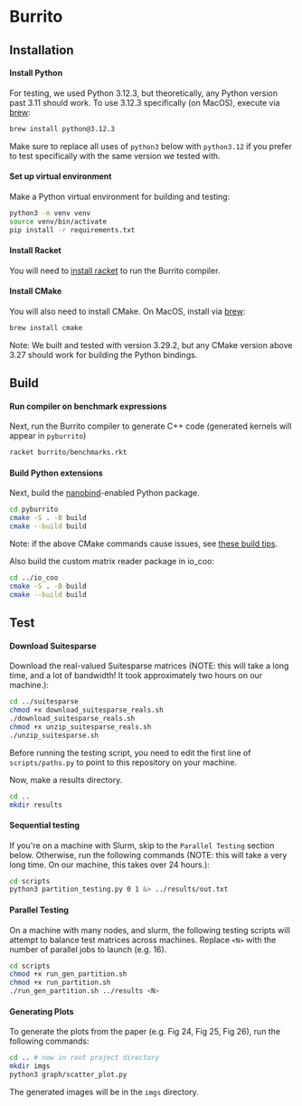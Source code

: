 # Burrito

## Installation

#### Install Python
For testing, we used Python 3.12.3, but theoretically, any Python version past 3.11 should work. To use 3.12.3 specifically (on MacOS), execute via [brew](https://brew.sh):
```bash
brew install python@3.12.3
```
Make sure to replace all uses of `python3` below with `python3.12` if you prefer to test specifically with the same version we tested with.

#### Set up virtual environment
Make a Python virtual environment for building and testing:
```bash
python3 -m venv venv
source venv/bin/activate
pip install -r requirements.txt
```

#### Install Racket
You will need to [install racket](https://racket-lang.org/download/) to run the Burrito compiler.

#### Install CMake
You will also need to install CMake. On MacOS, install via [brew](https://brew.sh):
```bash
brew install cmake
```
Note: We built and tested with version 3.29.2, but any CMake version above 3.27 should work for building the Python bindings.


## Build

#### Run compiler on benchmark expressions
Next, run the Burrito compiler to generate C++ code (generated kernels will appear in `pyburrito`)
```bash
racket burrito/benchmarks.rkt
```

#### Build Python extensions
Next, build the [nanobind](https://nanobind.readthedocs.io/en/latest/)-enabled Python package.
```bash
cd pyburrito
cmake -S . -B build
cmake --build build
```
Note: if the above CMake commands cause issues, see [these build tips](https://nanobind.readthedocs.io/en/latest/basics.html#building-using-cmake).

Also build the custom matrix reader package in io_coo:
```bash
cd ../io_coo
cmake -S . -B build
cmake --build build
```

## Test

#### Download Suitesparse
Download the real-valued Suitesparse matrices (NOTE: this will take a long time, and a lot of bandwidth! It took approximately two hours on our machine.):
```bash
cd ../suitesparse
chmod +x download_suitesparse_reals.sh
./download_suitesparse_reals.sh
chmod +x unzip_suitesparse_reals.sh
./unzip_suitesparse.sh
```

Before running the testing script, you need to edit the first line of `scripts/paths.py` to point to this repository on your machine.

Now, make a results directory.
```bash
cd ..
mkdir results
```

#### Sequential testing
If you're on a machine with Slurm, skip to the `Parallel Testing` section below. Otherwise, run the following commands (NOTE: this will take a very long time. On our machine, this takes over 24 hours.):
```bash
cd scripts
python3 partition_testing.py 0 1 &> ../results/out.txt
```

#### Parallel Testing
On a machine with many nodes, and slurm, the following testing scripts will attempt to balance test matrices across machines. Replace `<N>` with the number of parallel jobs to launch (e.g. 16).
```bash
cd scripts
chmod +x run_gen_partition.sh
chmod +x run_partition.sh
./run_gen_partition.sh ../results <N>
```

#### Generating Plots
To generate the plots from the paper (e.g. Fig 24, Fig 25, Fig 26), run the following commands:
```bash
cd .. # now in root project directory
mkdir imgs
python3 graph/scatter_plot.py
```
The generated images will be in the `imgs` directory.
